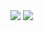 <img src="https://capsule-render.vercel.app/api?type=waving&color=9BE4C1&height=150&section=header" />
<img src="https://capsule-render.vercel.app/api?type=waving&color=BEE4DB&height=150&section=footer" />


<!--
**seohyunx/seohyunx** is a ✨ _special_ ✨ repository because its `README.md` (this file) appears on your GitHub profile.

Here are some ideas to get you started:

- 🔭 I’m currently working on ...
- 🌱 I’m currently learning ...
- 👯 I’m looking to collaborate on ...
- 🤔 I’m looking for help with ...
- 💬 Ask me about ...
- 📫 How to reach me: ...
- 😄 Pronouns: ...
- ⚡ Fun fact: ...
-->
